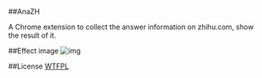 ##AnaZH

A Chrome extension  to collect the answer information on zhihu.com, show the result of it.

##Effect image
![img](https://raw.githubusercontent.com/justdark/AnaZH/master/effect.png)

##License
[WTFPL](http://www.wtfpl.net/)
